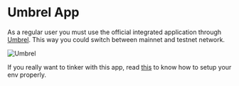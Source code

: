 # Umbrel App

As a regular user you must use the official integrated application through [Umbrel](https://github.com/getumbrel/umbrel). This way you could switch between mainnet and testnet network.

![Umbrel](https://user-images.githubusercontent.com/45034541/140373859-66b7fa6d-5eeb-4fc5-8608-d139e8677267.png)

If you really want to tinker with this app, read [this](https://github.com/ln-markets/umbrel/tree/master/dev/README.md) to know how to setup your env properly.
